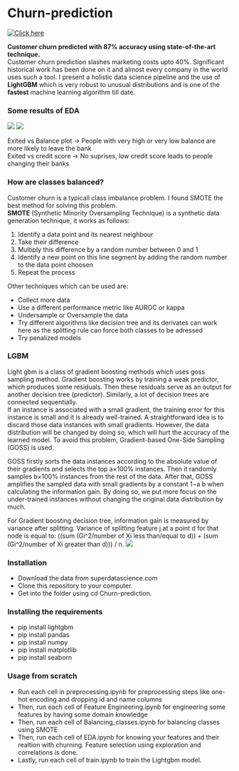 # Churn-prediction
[![Click here](http://img.youtube.com/vi/DpHIjhkc8MI&feature=youtu.be/0.jpg)](https://www.youtube.com/watch?v=DpHIjhkc8MI&feature=youtu.be)

**Customer churn predicted with 87% accuracy using state-of-the-art technique.**  
Customer churn prediction slashes marketing costs upto 40%. Significant historical work has been done on it and almost every company in the world uses such a tool. I present a holistic data science pipeline and the use of **LightGBM** which is very robust to unusual distributions and is one of the **fastest** machine learning algorithm till date.  

### Some results of EDA
<img src="https://drive.google.com/uc?id=1kNrfIdDnCbCWuY_-jDNiP3xfrZb-DSYn"> 
<img src="https://drive.google.com/uc?id=1DjG0nOHiJfD0nVvc-i0blXPd4n22n6gG"> 

Exited vs Balance plot -> People with very high or very low balance are more likely to leave the bank  
Exited vs credit score -> No suprises, low credit score leads to people changing their banks  

### How are classes balanced?
Customer churn is a typicall class imbalance problem. I found SMOTE the best method for solving this problem.  
**SMOTE** (Synthetic Minority Oversampling Technique) is a synthetic data generation technique, it works as follows:
1. Identify a data point and its nearest neighbour
2. Take their difference
3. Multiply this difference by a random number between 0 and 1
4. Identify a new point on this line segment by adding the random number to the data point choosen
5. Repeat the process

Other techniques which can be used are:
* Collect more data
* Use a different performance metric like AUROC or kappa
* Undersample or Oversample the data
* Try different algorithms like decision tree and its derivates can work here as the splitting rule can force both classes to be adressed
* Try penalized models

### LGBM
Light gbm is a class of gradient boosting methods which uses goss sampling method. Gradient boosting works by training a weak predictor, which produces some residuals. Then these residuals serve as an output for another decision tree (predictor). Similarly, a lot of decision trees are connected sequentially.  
If an instance is associated with a small gradient, the training error for this instance is small and it is already well-trained. A straightforward idea is to discard those data instances with small gradients.
However, the data distribution will be changed by doing so, which will hurt the accuracy of the learned
model. To avoid this problem, Gradient-based One-Side Sampling (GOSS) is used.  

GOSS firstly sorts the data instances according to the absolute value of their
gradients and selects the top a×100% instances. Then it randomly samples b×100% instances from the
rest of the data. After that, GOSS amplifies the sampled data with small gradients by a constant 1−a b
when calculating the information gain. By doing so, we put more focus on the under-trained instances
without changing the original data distribution by much.  

For Gradient boosting decision tree, information gain is measured by variance after splitting. Variance of splitting feature j at a point d for that node is equal to: ((sum (Gi^2/number of Xi less than/equal to d)) + (sum (Gi^2/number of Xi greater than d))) / n.
<img src = "https://cdn-images-1.medium.com/max/1600/1*whSa8rY4sgFQj1rEcWr8Ag.png">
### Installation
* Download the data from superdatascience.com
* Clone this repository to your computer.
* Get into the folder using cd Churn-prediction.
### Installing the requirements
* pip install lightgbm
* pip install pandas
* pip install numpy
* pip install matplotlib
* pip install seaborn
### Usage from scratch
* Run each cell in preprocessing.ipynb for preprocessing steps like one-hot encoding and dropping id and name columns
* Then, run each cell of Feature Engineering.ipynb for engineering some features by having some domain knowledge
* Then, run each cell of Balancing_classes.ipynb for balancing classes using SMOTE
* Then, run each cell of EDA.ipynb for knowing your features and their realtion with churning. Feature selection using exploration and correlations is done.
* Lastly, run each cell of train.ipynb to train the Lightgbm model.
